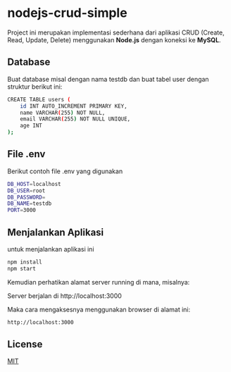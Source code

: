 # nodejs-crud-simple

Project ini merupakan implementasi sederhana dari aplikasi CRUD (Create, Read, Update, Delete) menggunakan **Node.js** dengan koneksi ke **MySQL**.

## Database
Buat database misal dengan nama testdb dan buat tabel user dengan struktur berikut ini:
```bash
CREATE TABLE users (
    id INT AUTO_INCREMENT PRIMARY KEY,
    name VARCHAR(255) NOT NULL,
    email VARCHAR(255) NOT NULL UNIQUE,
    age INT
);
```

## File .env
Berikut contoh file .env yang digunakan
```bash
DB_HOST=localhost
DB_USER=root
DB_PASSWORD=
DB_NAME=testdb
PORT=3000
```

## Menjalankan Aplikasi
untuk menjalankan aplikasi ini
```bash
npm install
npm start
```

Kemudian perhatikan alamat server running di mana, misalnya:

Server berjalan di http://localhost:3000


Maka cara mengaksesnya menggunakan browser di alamat ini:
```bash
http://localhost:3000
```
## License

[MIT](https://choosealicense.com/licenses/mit/)